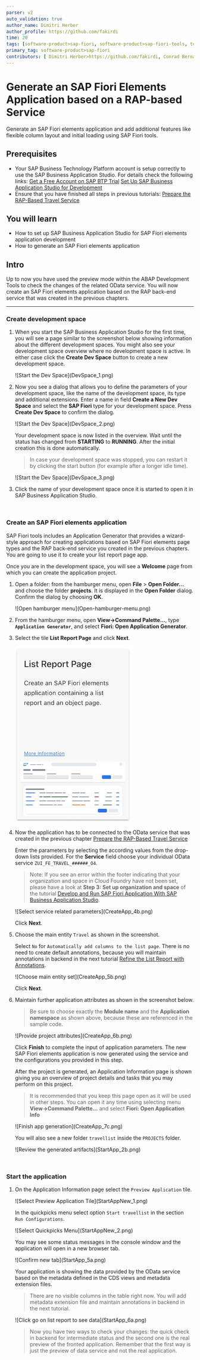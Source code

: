 ```yaml
---
parser: v2
auto_validation: true
author_name: Dimitri Herber
author_profile: https://github.com/fakirdi
time: 20
tags: [software-product>sap-fiori, software-product>sap-fiori-tools, tutorial>beginner, software-product>sap-business-application-studio, software-product>sap-business-technology-platform]
primary_tag: software-product>sap-fiori
contributors: [ Dimitri Herber>https://github.com/fakirdi, Conrad Bernal>https://github.com/cjbernal, Hitesh Parmar>https://github.com/hitesh-parmar, Joachim Fiess>https://github.com/jo-fiess ]
---
```


# Generate an SAP Fiori Elements Application based on a RAP-based Service
<!-- description --> Generate an SAP Fiori elements application and add additional features like flexible column layout and initial loading using SAP Fiori tools.

## Prerequisites
- Your SAP Business Technology Platform account is setup correctly to use the SAP Business Application Studio. For details check the following links:
[Get a Free Account on SAP BTP Trial](hcp-create-trial-account)
[Set Up SAP Business Application Studio for Development](appstudio-onboarding)
- Ensure that you have finished all steps in previous tutorials:
  [Prepare the RAP-Based Travel Service](fiori-tools-rap-prepare-service)

## You will learn
  - How to set up SAP Business Application Studio for SAP Fiori elements application development
  - How to generate an SAP Fiori elements application

## Intro
Up to now you have used the preview mode within the ABAP Development Tools to check the changes of the related OData service. You will now create an SAP Fiori elements application based on the RAP back-end service that was created in the previous chapters.

---

### Create development space


1. When you start the SAP Business Application Studio for the first time, you will see a page similar to the screenshot below showing information about the different development spaces. You might also see your development space overview where no development space is active. In either case click the  **Create Dev Space** button to create a new development space.

    <!-- border -->![Start the Dev Space](DevSpace_1.png)

2. Now you see a dialog that allows you to define the parameters of your development space, like the name of the development space, its type and additional extensions. Enter a name in field **Create a New Dev Space** and select the **SAP Fiori** type for your development space. Press **Create Dev Space** to confirm the dialog.

    <!-- border -->![Start the Dev Space](DevSpace_2.png)

    Your development space is now listed in the overview. Wait until the status has changed from **STARTING** to **RUNNING**. After the initial creation this is done automatically.

    >In case your development space was stopped, you can restart it by clicking the start button (for example after a longer idle time).

    <!-- border -->![Start the Dev Space](DevSpace_3.png)

3. Click the name of your development space once it is started to open it in SAP Business Application Studio.


&nbsp;



### Create an SAP Fiori elements application

SAP Fiori tools includes an Application Generator that provides a wizard-style approach for creating applications based on SAP Fiori elements page types and the RAP back-end service you created in the previous chapters. You are going to use it to create your list report page app.

Once you are in the development space, you will see a **Welcome** page from which you can create the application project.

1. Open a folder: from the hamburger menu, open **File** > **Open Folder...** and choose the folder **projects**. It is displayed in the **Open Folder** dialog. Confirm the dialog by choosing **OK**.
   
    <!-- border -->![Open hamburger menu](Open-hamburger-menu.png)

2. From the hamburger menu, open **View->Command Palette...**, type **`Application Generator`**, and select **Fiori: Open Application Generator**.


3. Select the tile **List Report Page** and click **Next**.

    ![Choose tile "List Report Object Page"](Choose-tile-list-report.png)

4. Now the application has to be connected to the OData service that was created in the previous chapter  [Prepare the RAP-Based Travel Service](fiori-tools-rap-prepare-service)

    Enter the parameters by selecting the according values from the drop-down lists provided. For the **Service** field choose your individual OData service `ZUI_FE_TRAVEL_######_O4`.

    >Note: If you see an error within the footer indicating that your organization and space in Cloud Foundry have not been set, please have a look at **Step 3: Set up organization and space** of the tutorial [Develop and Run SAP Fiori Application With SAP Business Application Studio](abap-environment-deploy-cf-production).

    <!-- border -->![Select service related parameters](CreateApp_4b.png)

    Click **Next**.


5. Choose the main entity `Travel` as shown in the screenshot.
   
    Select `No` for `Automatically add columns to the list page`. There is no need to create default annotations, because you will maintain annotations in backend in the next tutorial [Refine the List Report with Annotations](fiori-tools-rap-modify-list-report). 

    <!-- border -->![Choose main entity set](CreateApp_5b.png)

    Click **Next**.


6. Maintain further application attributes as shown in the screenshot below.

    >Be sure to choose exactly the **Module name** and the **Application namespace** as shown above, because these are referenced in the sample code.

    <!-- border -->![Provide project attributes](CreateApp_6b.png)

    Click **Finish** to complete the input of application parameters. The new SAP Fiori elements application is now generated using the service and the configurations you provided in this step.

    After the project is generated, an Application Information page is shown giving you an overview of project details and tasks that you may perform on this project. 

    >It is recommended that you keep this page open as it will be used in other steps. You can open it any time using selecting menu **View->Command Palette...** and select **Fiori: Open Application Info**

    <!-- border -->![Finish app generation](CreateApp_7c.png)

    You will also see a new folder `travellist` inside the `PROJECTS` folder.

    <!-- border -->![Review the generated artifacts](StartApp_2b.png)


    &nbsp;


### Start the application


1. On the Application Information page select the `Preview Application` tile.
   

    <!-- border -->![Select Preview Application Tile](StartAppNew_1.png)

    In the quickpicks menu select option `Start travellist` in the section ` Run Configurations`.

    <!-- border -->![Select Quickpicks Menu](StartAppNew_2.png)

    You may see some status messages in the console window and the application will open in a new browser tab.

    <!-- border -->![Confirm new tab](StartApp_5a.png)

    Your application is showing the data provided by the OData service based on the metadata defined in the CDS views and metadata extension files.

    >There are no visible columns in the table right now. You will add metadata extension file and maintain annotations in backend in the next tutorial.

    <!-- border -->![Click go on list report to see data](StartApp_6a.png)

    
    >Now you have two ways to check your changes: the quick check in backend for intermediate status and the second one is the real preview of the fronted application. Remember that the first way is just the preview of data service and not the real application.

